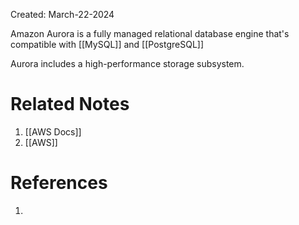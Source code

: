 Created: March-22-2024

Amazon Aurora is a fully managed relational database engine that's compatible with [[MySQL]] and [[PostgreSQL]]

Aurora includes a high-performance storage subsystem.
# Related Notes

1. [[AWS Docs]]
2. [[AWS]]
# References

1. 